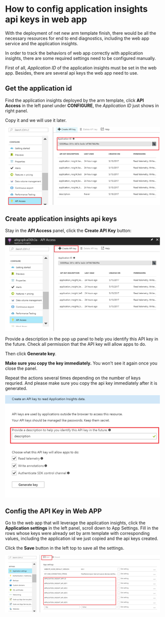 # How to config application insights api keys in web app

With the deployment of net new arm template finish, there would be all the necessary resources for end to end diagnostics, including the web app service and the application insights.

In order to track the behaviors of web app correctly with application insights, there are some required settings need to be configured manually.

First of all, *Application ID* of the application insights must be set in the web app. Besides, there are several api keys the web app need to use.

## Get the application id

Find the application insights deployed by the arm template, click **API Access** in the left panel under **CONFIGURE**, the *Application ID* just shows in right panel.

Copy it and we will use it later.

![Application ID](./applicationid.png)

## Create application insights api keys

Stay in the **API Access** panel, click the **Create API Key** button:

![Create API Key](./create_api_key.png)

Provide a description in the pop up panel to help you identify this API key in the future.
Check all permission that the API key will allow apps to do.

Then click **Generate key**.

**Make sure you copy the key immediately.** You won't see it again once you close the panel.

Repeat the actions several times depending on the number of keys requried. And please make sure you copy the api key immediately after it is generated.

![Fill in the panel](./description.png)

## Config the API Key in Web APP

Go to the web app that will leverage the application insights, click the **Application settings** in the left panel, scroll down to App Settings.
Fill in the rows whose keys were already set by arm template with corresponding values, including the application id we just copied and the api keys created.

Click the **Save** button in the left top to save all the settings.

![Configure Web APP](./set_api_key.png)




